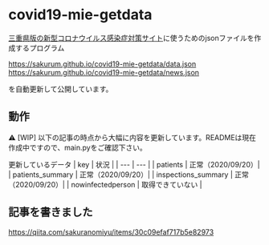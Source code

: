 # covid19-mie-getdata
[三重県版の新型コロナウイルス感染症対策サイト](https://github.com/FlexiblePrintedCircuits/covid19-mie)に使うためのjsonファイルを作成するプログラム

https://sakurum.github.io/covid19-mie-getdata/data.json
https://sakurum.github.io/covid19-mie-getdata/news.json

を自動更新して公開しています。

## 動作

:warning: [WIP] 以下の記事の時点から大幅に内容を更新しています。READMEは現在作成中ですので、main.pyをご確認下さい。
<!--
### GitHub Actionsによる定期実行について
6時間に一度、`main.py`が実行され、[data.json](https://raw.githubusercontent.com/sakurum/covid19-mie-getdata/gh-pages/data.json)と[news.json](https://raw.githubusercontent.com/sakurum/covid19-mie-getdata/gh-pages/news.json)が更新されます。
-->

更新しているデータ
| key | 状況 |
| --- | --- |
| patients | 正常（2020/09/20）|
| patients_summary | 正常（2020/09/20）|
| inspections_summary | 正常（2020/09/20）|
| nowinfectedperson | 取得できていない |

<!--
### 単体の動作について
`main.py`が実行されると、三重県Webサイトと下記のjsonファイルから情報を取得し、`data.json`と`news.json`を作成します。

`data.json`の雛形として`data_template.json`を読み込みます。

`data.json`の項目のデフォルト値は`data_template.json`の値です。

## 取得する情報のソースについて
以下のように対応します。

まず、[新型コロナウイルス感染症検査実施件数一覧及び県内で発生した事例一覧](https://www.pref.mie.lg.jp/YAKUMUS/HP/m0068000071_00022.htm)から、新型コロナウイルス感染症検査実施件数一覧と県内で発生した事例一覧のcsvファイルのリンクを取得します。（何故かファイルのリンクが更新の度に変わる仕様だったので...）

それから、新型コロナウイルス感染症検査実施件数一覧と県内で発生した事例一覧のcsvファイルを読み込み、データを取得します。

#### data.json
data.jsonの項目（出力） | 情報ソース（入力）
--- | ---
contacts | なし（data_template.jsonそのまま）
querents | なし（data_template.jsonそのまま）
patients | 県内で発生した事例一覧
patients_summary | patients_summary.json
discharges_summary | なし（data_template.jsonそのまま）
inspections | なし（data_template.jsonそのまま）
inspections_summary | 新型コロナウイルス感染症検査実施件数一覧
better_patients_summary | なし（data_template.jsonそのまま）
lastUpdate | main.pyが実行された時刻
main_summary | なし（data_template.jsonそのまま）
nowinfectedperson | なし（data_template.jsonそのまま）


#### news.json
news.jsonの項目（出力） | 情報ソース（入力）
--- | ---
newsItems | [三重県Webサイト]("https://www.pref.mie.lg.jp/index.shtm")


## 使い方
```bash
$ python3 main.py
```

とすると、`data.json`と`news.json`がカレントディレクトリに作成されます。


上記の情報ソースの対応表より、必要なjsonファイルをカレントディレクトリに置いてから実行してください。

（現状では一部しか対応しておらず、例外処理も行っていません。）

-->

## 記事を書きました
https://qiita.com/sakuranomiyu/items/30c09efaf717b5e82973

